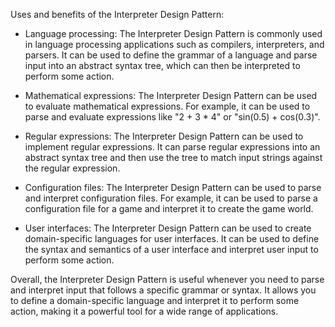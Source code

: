 Uses and benefits of the Interpreter Design Pattern:

- Language processing: The Interpreter Design Pattern is commonly used in language processing applications such as
  compilers, interpreters, and parsers. It can be used to define the grammar of a language and parse input into an
  abstract syntax tree, which can then be interpreted to perform some action.


- Mathematical expressions: The Interpreter Design Pattern can be used to evaluate mathematical expressions. For
  example, it can be used to parse and evaluate expressions like "2 + 3 * 4" or "sin(0.5) + cos(0.3)".


- Regular expressions: The Interpreter Design Pattern can be used to implement regular expressions. It can parse regular
  expressions into an abstract syntax tree and then use the tree to match input strings against the regular expression.


- Configuration files: The Interpreter Design Pattern can be used to parse and interpret configuration files. For
  example, it can be used to parse a configuration file for a game and interpret it to create the game world.


- User interfaces: The Interpreter Design Pattern can be used to create domain-specific languages for user interfaces.
  It can be used to define the syntax and semantics of a user interface and interpret user input to perform some action.

Overall, the Interpreter Design Pattern is useful whenever you need to parse and interpret input that follows a specific
grammar or syntax. It allows you to define a domain-specific language and interpret it to perform some action, making it
a powerful tool for a wide range of applications.